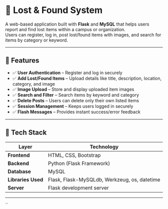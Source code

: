 # 🧳 Lost & Found System

A web-based application built with **Flask** and **MySQL** that helps users report and find lost items within a campus or organization.  
Users can register, log in, post lost/found items with images, and search for items by category or keyword.

---

## 🚀 Features

- ✅ **User Authentication** – Register and log in securely  
- ✅ **Add Lost/Found Items** – Upload details like title, description, location, category, and image  
- ✅ **Image Upload** – Store and display uploaded item images  
- ✅ **Search and Filter** – Search items by keyword and category  
- ✅ **Delete Posts** – Users can delete only their own listed items  
- ✅ **Session Management** – Keeps users logged in securely  
- ✅ **Flash Messages** – Provides instant success/error feedback  

---

## 🧠 Tech Stack

| Layer | Technology |
|-------|-------------|
| **Frontend** | HTML, CSS, Bootstrap |
| **Backend** | Python (Flask Framework) |
| **Database** | MySQL |
| **Libraries Used** | Flask, Flask-MySQLdb, Werkzeug, os, datetime |
| **Server** | Flask development server |

---

``
